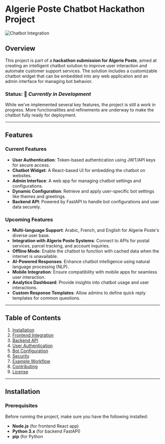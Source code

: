 # Algerie Poste Chatbot Hackathon Project

![Chatbot Integration](assets/banner.png)

## Overview
This project is part of a **hackathon submission for Algerie Poste**, aimed at creating an intelligent chatbot solution to improve user interaction and automate customer support services. The solution includes a customizable chatbot widget that can be embedded into any web application and an admin interface for managing bot behavior.

### **Status:** 🚧 _Currently in Development_  
While we’ve implemented several key features, the project is still a work in progress. More functionalities and refinements are underway to make the chatbot fully ready for deployment.

---

## Features

### Current Features
- **User Authentication**: Token-based authentication using JWT/API keys for secure access.
- **Chatbot Widget**: A React-based UI for embedding the chatbot on websites.
- **Admin Interface**: A web app for managing chatbot settings and configurations.
- **Dynamic Configuration**: Retrieve and apply user-specific bot settings like themes and greetings.
- **Backend API**: Powered by FastAPI to handle bot configurations and user data securely.

### Upcoming Features
- **Multi-language Support**: Arabic, French, and English for Algerie Poste's diverse user base.
- **Integration with Algerie Poste Systems**: Connect to APIs for postal services, parcel tracking, and account inquiries.
- **Offline Mode**: Enable the chatbot to function with cached data when the internet is unavailable.
- **AI-Powered Responses**: Enhance chatbot intelligence using natural language processing (NLP).
- **Mobile Integration**: Ensure compatibility with mobile apps for seamless user interaction.
- **Analytics Dashboard**: Provide insights into chatbot usage and user interactions.
- **Custom Response Templates**: Allow admins to define quick reply templates for common questions.

---

## Table of Contents
1. [Installation](#installation)
2. [Frontend Integration](#frontend-integration)
3. [Backend API](#backend-api)
4. [User Authentication](#user-authentication)
5. [Bot Configuration](#bot-configuration)
6. [Security](#security)
7. [Example Workflow](#example-workflow)
8. [Contributing](#contributing)
9. [License](#license)

---

## Installation

### Prerequisites
Before running the project, make sure you have the following installed:
- **Node.js** (for frontend React app)
- **Python 3.x** (for backend FastAPI)
- **pip** (for Python

